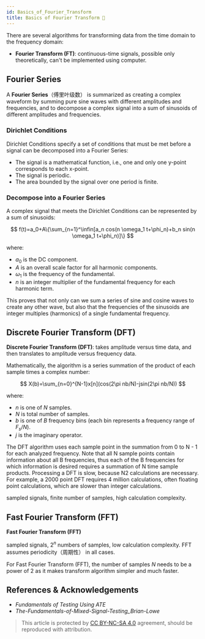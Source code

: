 ```yaml
---
id: Basics_of_Fourier_Transform
title: Basics of Fourier Transform 🚧
---
```


There are several algorithms for transforming data from the time domain to the frequency domain:

- **Fourier Transform (FT)**: continuous-time signals, possible only theoretically, can't be implemented using computer.

## Fourier Series

A **Fourier Series**（傅里叶级数） is summarized as creating a complex waveform by summing pure sine waves with different amplitudes and frequencies, and to decompose a complex signal into a sum of sinusoids of different amplitudes and frequencies.

### Dirichlet Conditions

Dirichlet Conditions specify a set of conditions that must be met before a signal can be decomposed into a Fourier Series:

- The signal is a mathematical function, i.e., one and only one y-point corresponds to each x-point.
- The signal is periodic.
- The area bounded by the signal over one period is finite.

### Decompose into a Fourier Series

A complex signal that meets the Dirichlet Conditions can be represented by a sum of sinusoids:

$$
f(t)=a_0+A\{\sum_{n=1}^\infin[a_n cos(n \omega_1 t+\phi_n)+b_n sin(n \omega_1 t+\phi_n)]\}
$$

where:

- $a_0$ is the DC component.
- $A$ is an overall scale factor for all harmonic components.
- $\omega_1$ is the frequency of the fundamental.
- $n$ is an integer multiplier of the fundamental frequency for each harmonic term.

This proves that not only can we sum a series of sine and cosine waves to create any other wave, but also that the frequencies of the sinusoids are integer multiples (harmonics) of a single fundamental frequency.

## Discrete Fourier Transform (DFT)

**Discrete Fourier Transform (DFT)**: takes amplitude versus time data, and then translates to amplitude versus frequency data.

Mathematically, the algorithm is a series summation of the product of each sample times a complex number:

$$
X(b)=\sum_{n=0}^{N-1}x[n](cos(2\pi nb/N)-jsin(2\pi nb/N))
$$

where:

- $n$ is one of $N$ samples.
- $N$ is total number of samples.
- $b$ is one of $B$ frequency bins (each bin represents a frequency range of $F_s /N$).
- $j$ is the imaginary operator.

The DFT algorithm uses each sample point in the summation from 0 to N - 1 for each analyzed frequency. Note that all N sample points contain information about all B frequencies, thus each of the B frequencies for which information is desired requires a summation of N time sample products. Processing a DFT is slow, because N2 calculations are necessary. For example, a 2000 point DFT requires 4 million calculations, often floating point calculations, which are slower than integer calculations.

sampled signals, finite number of samples, high calculation complexity.

## Fast Fourier Transform (FFT)

**Fast Fourier Transform (FFT)**

sampled signals, $2^n$ numbers of samples, low calculation complexity. FFT assumes periodicity（周期性） in all cases.

For Fast Fourier Transform (FFT), the number of samples $N$ needs to be a power of 2 as it makes transform algorithm simpler and much faster.

## References & Acknowledgements

- *Fundamentals of Testing Using ATE*
- *The-Fundamentals-of-Mixed-Signal-Testing_Brian-Lowe*

> This article is protected by [CC BY-NC-SA 4.0](https://creativecommons.org/licenses/by/4.0/deed.en) agreement, should be reproduced with attribution.
